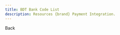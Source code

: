 ```yaml
---
title: BDT Bank Code List
description: Resources {brand} Payment Integration.
---
```


<x-button handle="back" to="/docs/banks">Back</x-button>

<x-subbanks-table :data="$subbanks"/>